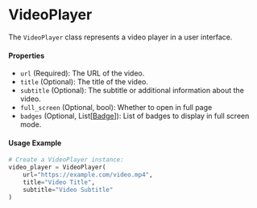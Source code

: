 # VideoPlayer

The `VideoPlayer` class represents a video player in a user interface.

#### Properties

- `url` (Required): The URL of the video.
- `title` (Optional): The title of the video.
- `subtitle` (Optional): The subtitle or additional information about the video.
- `full_screen` (Optional, bool): Whether to open in full page
- `badges` (Optional, List[[Badge](../components/Badge.md)]): List of badges to display in full screen mode.

#### Usage Example

```python
# Create a VideoPlayer instance:
video_player = VideoPlayer(
    url="https://example.com/video.mp4",
    title="Video Title",
    subtitle="Video Subtitle"
)
```